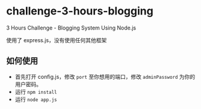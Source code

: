 # challenge-3-hours-blogging
3 Hours Challenge - Blogging System Using Node.js

使用了 express.js，没有使用任何其他框架

## 如何使用

* 首先打开 config.js，修改 `port` 至你想用的端口，修改 `adminPassword` 为你的用户密码。
* 运行 `npm install`
* 运行 `node app.js`
